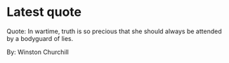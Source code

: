 # Latest quote 

Quote: In wartime, truth is so precious that she should always be attended by a bodyguard of lies. 

By: Winston Churchill
